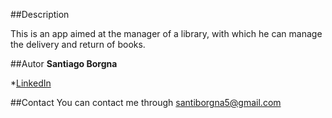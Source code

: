 ##Description

This is an app aimed at the manager of a library, with which he can manage the delivery and return of books.

##Autor
**Santiago Borgna**

*[LinkedIn](www.linkedin.com/in/santiago-borgna)

##Contact
You can contact me through santiborgna5@gmail.com
